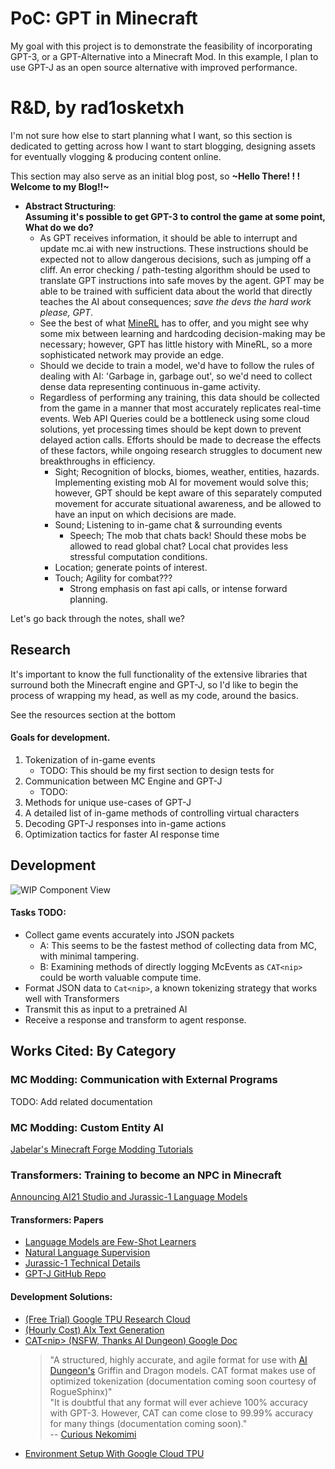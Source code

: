 # PoC: GPT in Minecraft
My goal with this project is to demonstrate the feasibility of incorporating GPT-3, or a GPT-Alternative into a Minecraft Mod. In this example, I plan to use GPT-J as an open source alternative with improved performance.

# R&D, by rad1osketxh
I'm not sure how else to start planning what I want, so this section is dedicated to
getting across how I want to start blogging, designing assets for eventually vlogging &
producing content online.

This section may also serve as an initial blog post, so **~Hello There!  ! ! Welcome to my Blog!!~**

- **Abstract Structuring**:  
  **Assuming it's possible to get GPT-3 to control the game at some point, What do we do?**
    - As GPT receives information, it should be able to interrupt and update mc.ai with new instructions. These instructions should be expected not to allow dangerous decisions, such as jumping off a cliff. An error checking / path-testing algorithm should be used to translate GPT instructions into safe moves by the agent. GPT may be able to be trained with sufficient data about the world that directly teaches the AI about consequences; *save the devs the hard work please, GPT*.
    - See the best of what [MineRL](https://minerl.io/diamond/) has to offer, and you might see why some mix between learning and hardcoding decision-making may be necessary; however, GPT has little history with MineRL, so a more sophisticated network may provide an edge.
    - Should we decide to train a model, we'd have to follow the rules of dealing with AI: 'Garbage in, garbage out', so we'd need to collect dense data representing continuous in-game activity.
    - Regardless of performing any training, this data should be collected from the game in a manner that
      most accurately replicates real-time events. Web API Queries could be a bottleneck using some cloud solutions, yet processing times should be kept down to prevent delayed action calls. Efforts should be made to decrease the effects of these factors, while ongoing research struggles to document new breakthroughs in efficiency.
        - Sight; Recognition of blocks, biomes, weather, entities, hazards. Implementing existing mob AI for movement would solve this; however, GPT should be kept aware of this separately computed movement for accurate situational awareness, and be allowed to have an input on which decisions are made.
        - Sound; Listening to in-game chat & surrounding events
            - Speech; The mob that chats back! Should these mobs be allowed to read global chat? Local chat provides less stressful computation conditions.
        - Location; generate points of interest.
        - Touch; Agility for combat???
            - Strong emphasis on fast api calls, or intense forward planning.

Let's go back through the notes, shall we?

## Research
It's important to know the full functionality of the extensive
libraries that surround both the Minecraft engine and GPT-J, so I'd like to begin
the process of wrapping my head, as well as my code, around the basics.

See the resources section at the bottom

#### Goals for development.
1. Tokenization of in-game events
    - TODO: This should be my first section to design tests for
2. Communication between MC Engine and GPT-J
    - TODO:
3. Methods for unique use-cases of GPT-J
4. A detailed list of in-game methods of controlling virtual characters
5. Decoding GPT-J responses into in-game actions
6. Optimization tactics for faster AI response time

## Development
![WIP Component View](https://cdn.discordapp.com/attachments/562801886634311680/908777047835414679/gptmcDataFlow.png)

#### Tasks TODO:
* Collect game events accurately into JSON packets
  * A: This seems to be the fastest method of collecting data from MC, with minimal tampering.
  * B: Examining methods of directly logging McEvents as ```CAT<nip>``` could be worth valuable compute time.
* Format JSON data to ```Cat<nip>```, a known tokenizing strategy that works well with Transformers
* Transmit this as input to a pretrained AI
* Receive a response and transform to agent response.

## Works Cited: By Category
### MC Modding: Communication with External Programs
TODO: Add related documentation
### MC Modding: Custom Entity AI
[Jabelar's Minecraft Forge Modding Tutorials](http://jabelarminecraft.blogspot.com/p/minecraft-forge-1721710-custom-entity-ai.html)
### Transformers: Training to become an NPC in Minecraft
[Announcing AI21 Studio and Jurassic-1 Language Models](https://www.ai21.com/blog/announcing-ai21-studio-and-jurassic-1)
#### Transformers: Papers
* [Language Models are Few-Shot Learners](https://arxiv.org/pdf/2005.14165.pdf)
* [Natural Language Supervision](https://cdn.openai.com/papers/Learning_Transferable_Visual_Models_From_Natural_Language_Supervision.pdf)
* [Jurassic-1 Technical Details](https://uploads-ssl.webflow.com/60fd4503684b466578c0d307/61138924626a6981ee09caf6_jurassic_tech_paper.pdf)  
* [GPT-J GitHub Repo](https://github.com/kingoflolz/mesh-transformer-jax/#gpt-j-6b)  
#### Development Solutions:
* [(Free Trial) Google TPU Research Cloud]()
* [(Hourly Cost) AIx Text Generation]()
* [CAT\<nip\> (NSFW, Thanks AI Dungeon) Google Doc](https://docs.google.com/document/d/1SCi91qXdAKvHEEmFqTQnEpn1JX02fA6vRd7v2SCdmbs/edit)
    > "A structured, highly accurate, and agile format for use with [AI Dungeon's](https://play.aidungeon.io/main/home) Griffin and Dragon models. CAT<nip> format makes use of optimized tokenization (documentation coming soon courtesy of RogueSphinx)"  
      "It is doubtful that any format will ever achieve 100% accuracy with GPT-3. However, CAT<nip> can come close to 99.99% accuracy for many things (documentation coming soon)."  
      -- [Curious Nekomimi](https://www.reddit.com/user/curious_nekomimi/comments/kqu6zl/catnip_format_character_generator_nsfwsfw_version/?utm_source=share&utm_medium=web2x&context=3)
* [Environment Setup With Google Cloud TPU](https://github.com/kingoflolz/mesh-transformer-jax/blob/master/howto_finetune.md)
